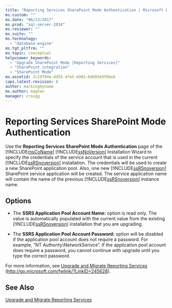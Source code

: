```yaml
---
title: "Reporting Services SharePoint Mode Authentication | Microsoft Docs"
ms.custom: ""
ms.date: "06/13/2017"
ms.prod: "sql-server-2014"
ms.reviewer: ""
ms.suite: ""
ms.technology: 
  - "database-engine"
ms.tgt_pltfrm: ""
ms.topic: conceptual
helpviewer_keywords: 
  - "Upgrade SharePoint Mode [Reporting Services]"
  - "SharePoint integration"
  - "SharePoint Mode"
ms.assetid: 2c19794a-dd55-4fe5-b901-6dd93e9f6beb
caps.latest.revision: 8
author: markingmyname
ms.author: maghan
manager: craigg
---
```

# Reporting Services SharePoint Mode Authentication
  Use the **Reporting Services SharePoint Mode Authentication** page of the [!INCLUDE[msCoName](../../includes/msconame-md.md)] [!INCLUDE[ssNoVersion](../../includes/ssnoversion-md.md)] Installation Wizard to specify the credentials of the service account that is used in the current [!INCLUDE[ssRSnoversion](../../includes/ssrsnoversion-md.md)] installation. The credentials will be used to create a new SharePoint application pool. Also, one new [!INCLUDE[ssRSnoversion](../../includes/ssrsnoversion-md.md)] SharePoint service application will be created. The service application name will contain the name of the previous [!INCLUDE[ssRSnoversion](../../includes/ssrsnoversion-md.md)] instance name.  
  
## Options  
  
-   The **SSRS Application Pool Account Name:** option is read only. The value is automatically populated with the current value from the existing [!INCLUDE[ssRSnoversion](../../includes/ssrsnoversion-md.md)] installation that you are upgrading.  
  
-   The **SSRS Application Pool Account Password:** option will be disabled if the application pool account does not require a password. For example, “NT Authority\NetworkSerivce”. If the application pool account does require a password, you cannot continue with upgrade until you type the correct password.  
  
 For more information, see [Upgrade and Migrate Reporting Services](http://go.microsoft.com/fwlink/?LinkID=245628) (http://go.microsoft.com/fwlink/?LinkID=245628).  
  
## See Also  
 [Upgrade and Migrate Reporting Services](http://go.microsoft.com/fwlink/?LinkID=245628)  
  
  
